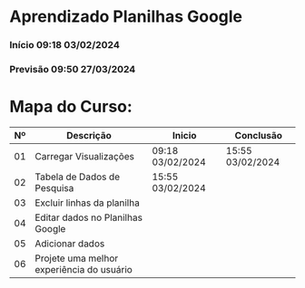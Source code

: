 # Aprendizado Planilhas Google
### Início 09:18 03/02/2024
### Previsão 09:50 27/03/2024

# Mapa do Curso:
|Nº|Descrição|Inicio|Conclusão|
|---|---|---|---|
|01| Carregar Visualizações|09:18 03/02/2024|15:55 03/02/2024|
|02| Tabela de Dados de Pesquisa|15:55 03/02/2024||
|03| Excluir linhas da planilha|||
|04| Editar dados no Planilhas Google|||
|05| Adicionar dados|||
|06| Projete uma melhor experiência do usuário|||